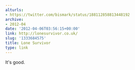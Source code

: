 ```yaml
---
alturls:
- https://twitter.com/bismark/status/188112858813448192
archive:
- 2012-04
date: '2012-04-06T03:56:15+00:00'
link: http://lonesurvivor.co.uk/
slug: '1333684575'
title: Lone Survivor
type: link
---
```


It's good.

